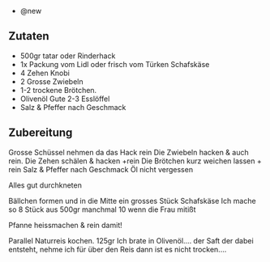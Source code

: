 - @new

## Zutaten
- 500gr tatar oder Rinderhack
- 1x Packung vom Lidl oder frisch vom Türken Schafskäse
- 4 Zehen Knobi
- 2 Grosse Zwiebeln
- 1-2 trockene Brötchen.
- Olivenöl Gute 2-3 Esslöffel
- Salz & Pfeffer nach Geschmack


## Zubereitung
Grosse Schüssel nehmen da das Hack rein
Die Zwiebeln hacken & auch rein.
Die Zehen schälen & hacken +rein
Die Brötchen kurz weichen lassen + rein
Salz & Pfeffer nach Geschmack
Öl nicht vergessen

Alles gut durchkneten

Bällchen formen und in die Mitte ein grosses Stück Schafskäse
Ich mache so 8 Stück aus 500gr manchmal 10 wenn die Frau mitißt

Pfanne heissmachen & rein damit!

Parallel Naturreis kochen. 125gr
Ich brate in Olivenöl.... der Saft der dabei entsteht, nehme ich für über den Reis dann ist es nicht trocken....
